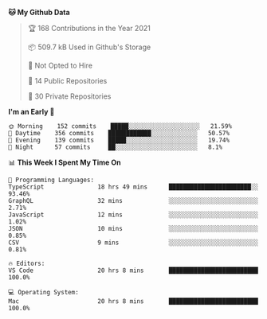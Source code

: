 <!--START_SECTION:waka-->
**🐱 My Github Data** 

> 🏆 168 Contributions in the Year 2021
 > 
> 📦 509.7 kB Used in Github's Storage 
 > 
> 🚫 Not Opted to Hire
 > 
> 📜 14 Public Repositories 
 > 
> 🔑 30 Private Repositories  
 > 
**I'm an Early 🐤** 

```text
🌞 Morning    152 commits    █████░░░░░░░░░░░░░░░░░░░░   21.59% 
🌆 Daytime    356 commits    ████████████░░░░░░░░░░░░░   50.57% 
🌃 Evening    139 commits    █████░░░░░░░░░░░░░░░░░░░░   19.74% 
🌙 Night      57 commits     ██░░░░░░░░░░░░░░░░░░░░░░░   8.1%

```


📊 **This Week I Spent My Time On** 

```text
💬 Programming Languages: 
TypeScript               18 hrs 49 mins      ███████████████████████░░   93.46% 
GraphQL                  32 mins             ░░░░░░░░░░░░░░░░░░░░░░░░░   2.71% 
JavaScript               12 mins             ░░░░░░░░░░░░░░░░░░░░░░░░░   1.02% 
JSON                     10 mins             ░░░░░░░░░░░░░░░░░░░░░░░░░   0.85% 
CSV                      9 mins              ░░░░░░░░░░░░░░░░░░░░░░░░░   0.81%

🔥 Editors: 
VS Code                  20 hrs 8 mins       █████████████████████████   100.0%

💻 Operating System: 
Mac                      20 hrs 8 mins       █████████████████████████   100.0%

```


<!--END_SECTION:waka-->

